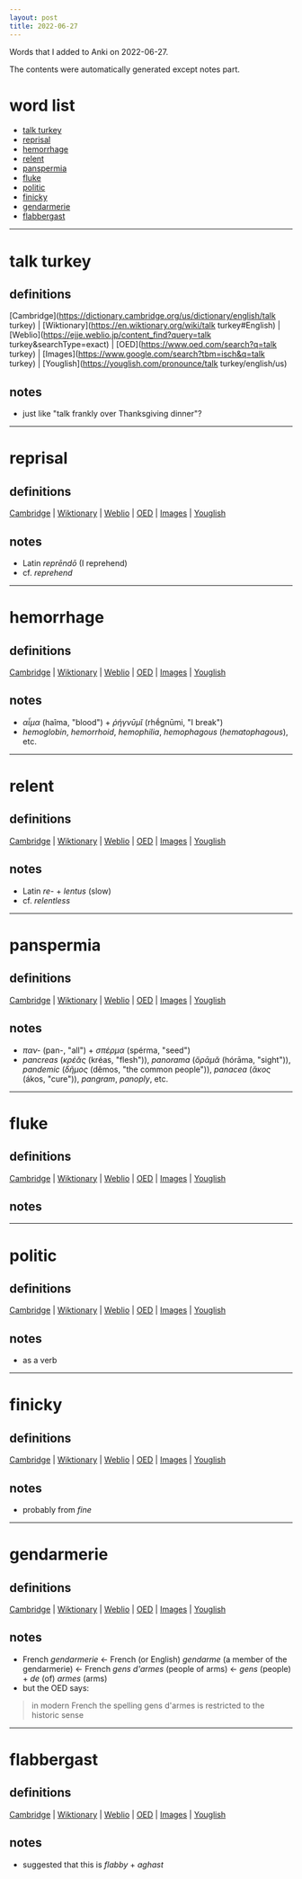 ```yaml
---
layout: post
title: 2022-06-27
---
```


Words that I added to Anki on 2022-06-27.

The contents were automatically generated except notes part.
# word list
- [talk turkey](#talk-turkey)
- [reprisal](#reprisal)
- [hemorrhage](#hemorrhage)
- [relent](#relent)
- [panspermia](#panspermia)
- [fluke](#fluke)
- [politic](#politic)
- [finicky](#finicky)
- [gendarmerie](#gendarmerie)
- [flabbergast](#flabbergast)

---

# talk turkey
## definitions
[Cambridge](https://dictionary.cambridge.org/us/dictionary/english/talk turkey)
|
[Wiktionary](https://en.wiktionary.org/wiki/talk turkey#English)
|
[Weblio](https://ejje.weblio.jp/content_find?query=talk turkey&searchType=exact)
|
[OED](https://www.oed.com/search?q=talk turkey)
|
[Images](https://www.google.com/search?tbm=isch&q=talk turkey)
|
[Youglish](https://youglish.com/pronounce/talk turkey/english/us)

## notes
- just like "talk frankly over Thanksgiving dinner"?

---

# reprisal
## definitions
[Cambridge](https://dictionary.cambridge.org/us/dictionary/english/reprisal)
|
[Wiktionary](https://en.wiktionary.org/wiki/reprisal#English)
|
[Weblio](https://ejje.weblio.jp/content_find?query=reprisal&searchType=exact)
|
[OED](https://www.oed.com/search?q=reprisal)
|
[Images](https://www.google.com/search?tbm=isch&q=reprisal)
|
[Youglish](https://youglish.com/pronounce/reprisal/english/us)

## notes
- Latin *reprēndō* (I reprehend)
- cf. *reprehend*

---

# hemorrhage
## definitions
[Cambridge](https://dictionary.cambridge.org/us/dictionary/english/hemorrhage)
|
[Wiktionary](https://en.wiktionary.org/wiki/hemorrhage#English)
|
[Weblio](https://ejje.weblio.jp/content_find?query=hemorrhage&searchType=exact)
|
[OED](https://www.oed.com/search?q=hemorrhage)
|
[Images](https://www.google.com/search?tbm=isch&q=hemorrhage)
|
[Youglish](https://youglish.com/pronounce/hemorrhage/english/us)

## notes
- *αἷμα* (haîma, "blood") + *ῥήγνῡμῐ* (rhḗgnūmi, "I break")
- *hemoglobin*, *hemorrhoid*, *hemophilia*, *hemophagous* (*hematophagous*), etc.

---

# relent
## definitions
[Cambridge](https://dictionary.cambridge.org/us/dictionary/english/relent)
|
[Wiktionary](https://en.wiktionary.org/wiki/relent#English)
|
[Weblio](https://ejje.weblio.jp/content_find?query=relent&searchType=exact)
|
[OED](https://www.oed.com/search?q=relent)
|
[Images](https://www.google.com/search?tbm=isch&q=relent)
|
[Youglish](https://youglish.com/pronounce/relent/english/us)

## notes
- Latin *re-* + *lentus* (slow)
- cf. *relentless*

---

# panspermia
## definitions
[Cambridge](https://dictionary.cambridge.org/us/dictionary/english/panspermia)
|
[Wiktionary](https://en.wiktionary.org/wiki/panspermia#English)
|
[Weblio](https://ejje.weblio.jp/content_find?query=panspermia&searchType=exact)
|
[OED](https://www.oed.com/search?q=panspermia)
|
[Images](https://www.google.com/search?tbm=isch&q=panspermia)
|
[Youglish](https://youglish.com/pronounce/panspermia/english/us)

## notes
- *παν-* (pan-, "all") + *σπέρμα* (spérma, "seed")
- *pancreas* (*κρέᾰς* (kréas, "flesh")), *panorama* (*ὅρᾱμᾰ* (hórāma, "sight")), *pandemic* (*δῆμος* (dêmos, "the common people")), *panacea* (*ἄκος* (ákos, "cure")), *pangram*, *panoply*, etc.

---

# fluke
## definitions
[Cambridge](https://dictionary.cambridge.org/us/dictionary/english/fluke)
|
[Wiktionary](https://en.wiktionary.org/wiki/fluke#English)
|
[Weblio](https://ejje.weblio.jp/content_find?query=fluke&searchType=exact)
|
[OED](https://www.oed.com/search?q=fluke)
|
[Images](https://www.google.com/search?tbm=isch&q=fluke)
|
[Youglish](https://youglish.com/pronounce/fluke/english/us)

## notes

---

# politic
## definitions
[Cambridge](https://dictionary.cambridge.org/us/dictionary/english/politic)
|
[Wiktionary](https://en.wiktionary.org/wiki/politic#English)
|
[Weblio](https://ejje.weblio.jp/content_find?query=politic&searchType=exact)
|
[OED](https://www.oed.com/search?q=politic)
|
[Images](https://www.google.com/search?tbm=isch&q=politic)
|
[Youglish](https://youglish.com/pronounce/politic/english/us)

## notes
- as a verb

---

# finicky
## definitions
[Cambridge](https://dictionary.cambridge.org/us/dictionary/english/finicky)
|
[Wiktionary](https://en.wiktionary.org/wiki/finicky#English)
|
[Weblio](https://ejje.weblio.jp/content_find?query=finicky&searchType=exact)
|
[OED](https://www.oed.com/search?q=finicky)
|
[Images](https://www.google.com/search?tbm=isch&q=finicky)
|
[Youglish](https://youglish.com/pronounce/finicky/english/us)

## notes
- probably from *fine*

---

# gendarmerie
## definitions
[Cambridge](https://dictionary.cambridge.org/us/dictionary/english/gendarmerie)
|
[Wiktionary](https://en.wiktionary.org/wiki/gendarmerie#English)
|
[Weblio](https://ejje.weblio.jp/content_find?query=gendarmerie&searchType=exact)
|
[OED](https://www.oed.com/search?q=gendarmerie)
|
[Images](https://www.google.com/search?tbm=isch&q=gendarmerie)
|
[Youglish](https://youglish.com/pronounce/gendarmerie/english/us)

## notes
- French *gendarmerie* <- French (or English) *gendarme* (a member of the gendarmerie) <- French *gens d'armes* (people of arms) <- *gens* (people) + *de* (of) *armes* (arms)
- but the OED says:
> in modern French the spelling gens d'armes is restricted to the historic sense

---

# flabbergast
## definitions
[Cambridge](https://dictionary.cambridge.org/us/dictionary/english/flabbergast)
|
[Wiktionary](https://en.wiktionary.org/wiki/flabbergast#English)
|
[Weblio](https://ejje.weblio.jp/content_find?query=flabbergast&searchType=exact)
|
[OED](https://www.oed.com/search?q=flabbergast)
|
[Images](https://www.google.com/search?tbm=isch&q=flabbergast)
|
[Youglish](https://youglish.com/pronounce/flabbergast/english/us)

## notes
- suggested that this is *flabby* + *aghast*

